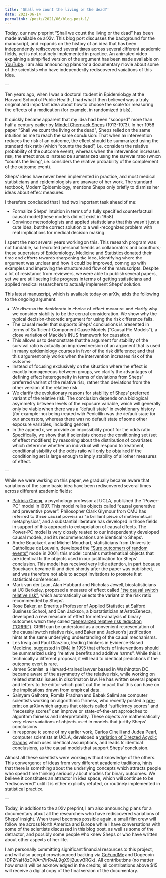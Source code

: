 ```yaml
---
title: 'Shall we count the living or the dead?'
date: 2021-06-14
permalink: /posts/2021/06/blog-post-1/
---
```


Today, our new preprint “Shall we count the living or the dead” has been made available on arXiv. This blog post discusses the background for the manuscript, and expands on the history of an idea that has been independently rediscovered several times across several different academic fields, yet is not routinely implemented in practice. An animated video explaining a simplified version of the argument has been made available on [YouTube](https://www.youtube.com/watch?v=gS1tSeXO_Kk). I am also announcing plans for a documentary movie about some of the scientists who have independently rediscovered variations of this idea.

--

Ten years ago, when I was a doctoral student in Epidemiology at the Harvard School of Public Health, I had what I then believed was a truly original and important idea about how to choose the scale for measuring the effects of a medication (for example, in randomized trials). 

It quickly became apparent that my idea had been "scooped" more than half a century earlier by [Mindel Cherniack Sheps](https://en.wikipedia.org/wiki/Mindel_C._Sheps) (1913-1973). In her 1958 paper "Shall we count the living or the dead", Sheps relied on the same intuition as me to reach the same conclusion: That when an intervention reduces the risk of an outcome, the effect should be summarized using the standard risk ratio (which “counts the dead”, i.e. considers the relative probability of the outcome event), whereas when the intervention increases risk, the effect should  instead be summarized using the survival ratio (which “counts the living”, i.e. considers the relative probability of the complement of the outcome event). 

Sheps’ ideas have never been implemented in practice, and most medical statisticians and epidemiologists are unaware of her work. The standard textbook, Modern Epidemiology, mentions Sheps only briefly to dismiss her ideas about effect measures.  

I therefore concluded that I had two important task ahead of me: 

* 	Formalize Sheps’ intuition in terms of a fully specified counterfactual causal model (these models did not exist in 1958)
* Convince methodologists and applied statisticians that this wasn't just a cute idea, but the correct solution to a well-recognized problem with real implications for medical decision making.

I spent the next several years working on this. This research program was not fundable, so I recruited personal friends as collaborators and coauthors; these superstars of Epidemiology, Medicine and Statistics donated their time and efforts towards sharpening the idea, identifying where the argument was unclear and how it could be improved, coming up with examples and improving the structure and flow of the manuscripts. Despite a lot of resistance from reviewers, we were able to publish several papers, yet we are still seeing little progress in terms of getting statisticians and applied medical researchers to actually implement Sheps' solution.

This latest manuscript, which is available today on arXiv, adds the following to the ongoing argument:

* We discuss the  desiderata in choice of effect measure, and clarify why we consider stability to be the central consideration. We show why the typical decision-theoretic argument for using the risk difference fails.  
* The causal model that supports Sheps’ conclusions is presented in terms of Sufficient-Component Cause Models (“Causal Pie Models”), a close variation of Mackie’s INUS framework for causation. 
* This allows us to demonstrate that the argument for stability of the survival ratio is actually an improved version of an argument that is used in many epidemiology courses in favor of the risk difference; and that this argument only works when the intervention increases risk of the outcome
* Instead of focusing exclusively on the situation where the effect is exactly homogeneous between groups, we clarify the advantages of defining effect heterogeneity in terms of deviations from Sheps' preferred variant of the relative risk, rather than deviations from the other version of the relative risk.
* We clarify the evolutionary reasons for stability of Sheps’ preferred variant of the relative risk. The conclusion depends on a biological asymmetry between levels of the exposure variable, which will generally only be viable when there was a “default state” in evolutionary history (for example: not being treated with Penicillin was the default state for our ancenstors, whereas there was no default state of some other exposure variables, including gender). 
* In the appendix, we provide an impossibility proof for the odds ratio. Specifically, we show that if scientists choose the conditioning set (set of effect modifiers) by reasoning about the distribution of covariates which determine whether an individual will respond to treatment, conditional stability of the odds ratio will only be obtained if the conditioning set is large enough to imply stability of all other measures of effect.

--

While we were working on this paper, we gradually became aware that variations of the same basic idea have been rediscovered several times across different academic fields:

* [Patricia Cheng](http://reasoninglab.psych.ucla.edu/PatriciaCheng.html), a psychology professor at UCLA, published the “Power-PC” model in 1997. This model relies objects called “causal generative and preventive power”.  Philosopher Clark Glymour from CMU has referred to these causal powers as "a brilliant piece of mathematical metaphysics", and a substantial literature has developed in those fields in support of this approach to extrapolation of causal effects. The Power-PC model is very closely related to our independently developed causal models, and its recommendations are identical to Sheps’.
* Andre Bouckaert and Michel Mouchart, statisticians from Universite Catholique de Louvain, developed the [“Sure outcomers of random events”](https://onlinelibrary.wiley.com/doi/abs/10.1002/sim.659) model in 2001; this model contains mathematical objects that are identical to the objects used in our justification for Sheps' conclusion. This model has received very little attention, in part because Bouckaert became ill and died shortly after the paper was published, and was therefore not able to accept invitations to promote it at statistical conferences.
* Mark van der Laan, Alan Hubbard and Nicholas Jewell, biostatisticians at UC Berkeley, proposed a measure of effect called ["the causal switch relative risk"](https://rss.onlinelibrary.wiley.com/doi/full/10.1111/j.1467-9868.2007.00598.x), which automatically selects the variant of the risk ratio recommended by Sheps’.
*	Rose Baker, an Emeritus Professor of Applied Statistics at Salford Business School, and Dan Jackson, a biostatistician at AstroZeneca, developed a new measure of effect for meta-analysis of binary outcomes which they called [“generalized relative risk reduction (“GRRR”)](https://arxiv.org/abs/1806.03471). GRRR can be understood as a convenient representation of the causal switch relative risk, and Baker and Jackson's justification hints at the same underlying understanding of the causal mechanisms.
* Les Irwig and Paul Glasziou, leading thinkers in Evidence-Based Medicine, suggested in [BMJ in 1995](https://pubmed.ncbi.nlm.nih.gov/7496291/) that effects of interventions should be summarized using “relative benefits and additive harms”. While this is technically a different proposal, it will lead to identical predictions if the outcome event is rare. 
* [James Scanlan](http://www.jpscanlan.com), a Harvard-trained  lawyer based in Washington DC, became aware of the asymmetry of the relative risk, while working on related statistal issues in discrimation law. He has written several papers and letters to the editor which point out the impact that this can have on the implications drawn from empirical data. 
* Sainyam Galhotra, Romila  Pradhan and Babak  Salimi are computer scientists working on algorithmic fairness, who recently posted a [pre-print on arXiv](https://arxiv.org/abs/2103.11972) which argues that objects called “sufficiency scores” and “necessity scores” can improve on state-of-the-art approaches to algorithm fairness and interpretability. These objects are mathematically very close variations of objects used in models that justify Sheps’ conclusions
*	In response to some of my earlier work, Carlos Cinelli and Judea Pearl, computer scientists at UCLA, developed a [variation of Directed Acyclic Graphs](https://link.springer.com/article/10.1007/s10654-020-00687-4) which uses identical assumptions, and leads to identical conclusions, as the causal models that support Sheps' conclusion. 

Almost all these scientists were working without knowledge of the others. This convergence of ideas from very different academic traditions, hints that there is something about the underlying concepts which attracts people who spend time thinking seriously about models for binary outcomes. We believe it constitutes an attractor in idea space, which will continue to be “rediscovered” until it is either explicitly refuted, or routinely implemented in statistical practice. 

--

Today, in addition to the arXiv preprint, I am also announcing plans for a documentary about all the researchers who have rediscovered variations of Sheps’ insight. When travel becomes possible again, a small film crew will follow me across North America and Europe while I have conversations with some of the scientists discussed in this blog post, as well as some of the detractor, and possibly some people who knew Sheps or who have written about other aspects of her life. 

I am personally committing significant financial resources to this project, and will also accept crowdsourced backing via [GoFundMe](https://www.gofundme.com/f/shall-we-count-the-living-or-the-dead-documentary) and Dogecoin (DPZNaH8zCiVAm7irRvAL9gX9ij2uuw3RGk). All contributions (no matter how small) will be acknowledged in the credits; all contributions above $15 will receive a digital copy of the final version of the documentary. 
